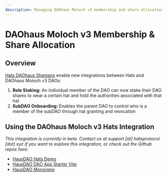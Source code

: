```yaml
---
description: Managing DAOhaus Moloch v3 membership and share allocation using Hats
---
```


# DAOhaus Moloch v3 Membership & Share Allocation

## Overview

[Hats DAOhaus Shamans](https://app.charmverse.io/hats-protocol/page-9900422132479914) enable new integrations between Hats and DAOhaus Moloch v3 DAOs:

1. **Role Staking:** An individual member of the DAO can now stake their DAO shares to wear a certain hat and hold the authorities associated with that hat
2. **SubDAO Onboarding:** Enables the parent DAO to control who is a member of the subDAO through hat granting and revocation

## Using the DAOhaus Moloch v3 Hats Integration

_This integration is currently in beta. Contact us at support \[at] hatsprotocol \[dot] xyz if you want to explore this integration, or check out the Github repos here:_

* [HausDAO Hats Demo](https://github.com/HausDAO/hats-demo)
* [HausDAO DAO App Starter Vite](https://github.com/HausDAO/dao-app-starter-vite)
* [HausDAO Monorepo](https://github.com/HausDAO/monorepo)
